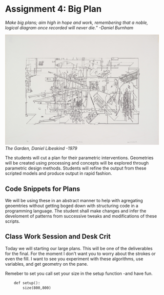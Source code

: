 # Assignment 4: Big Plan
*Make big plans; aim high in hope and work, remembering that a noble, logical diagram once recorded will never die.” -Daniel Burnham*

![The Garden -Daniel Libeskind](Images/Liebskind.jpg)
*The Garden,  Daniel Libeskind -1979*

The students will cut a plan for their parametric interventions.  Geometries will be created using processing and concepts will be explored through parametric design methods.  Students will refine the output from these scripted models and produce output in rapid fashion.

## Code Snippets for Plans
We will be using these in an abstract manner to help with agregating geoemtries without getting boged down with structuring code in a programming language.  The student shall make changes and infer the develoment of patterns from successive tweaks and modifications of these scripts.

## Class Work Session and Desk Crit
Today we will starting our large plans.  This will be one of the deliverables for the final.
For the moment I don't want you to worry about the strokes or even the fill.  I want to see you experiment with these algorithms, use variables, and get geometry on the pane.

Remeber to set you call set your size in the setup function -and have fun.

        def setup():
            size(800,800)